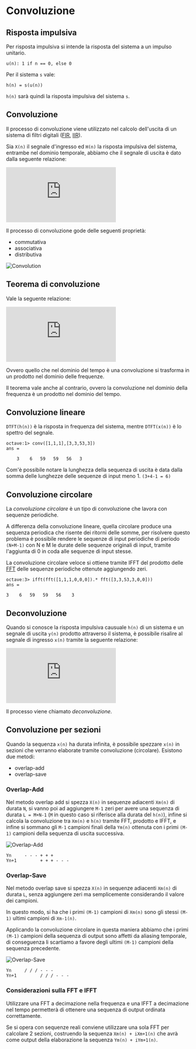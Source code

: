 # Convoluzione

## Risposta impulsiva

Per risposta impulsiva si intende la risposta del sistema a un impulso unitario.

    u(n): 1 if n == 0, else 0

Per il sistema `s` vale:

    h(n) = s(u(n))

`h(n)` sarà quindi la risposta impulsiva del sistema `s`.

## Convoluzione

Il processo di convoluzione viene utilizzato nel calcolo dell'uscita di un
sistema di filtri digitali ([FIR](https://it.wikipedia.org/wiki/Finite_impulse_response), [IIR](https://it.wikipedia.org/wiki/Infinite_impulse_response)).

Sia `X(n)` il segnale d'ingresso ed `H(n)` la risposta impulsiva del sistema, entrambe
nel dominio temporale, abbiamo che il segnale di uscita è dato dalla seguente
relazione:

<!-- y(n) = conv(x(n), h(n)) = sum for k -> [-inf,+inf] : x(k)h(n-k) --->
![Convolution](http://latex.codecogs.com/gif.latex?y%28n%29%20%3D%20x%28n%29%20%5Cotimes%20h%28n%29%20%3D%20%5Csum_%7Bk%3D-%5Cinfty%7D%5E%7B%5Cinfty%7D%20x%28k%29h%28n-k%29)

Il processo di convoluzione gode delle seguenti proprietà:

- commutativa
- associativa
- distributiva

![Convolution](https://upload.wikimedia.org/wikipedia/commons/b/b9/Convolution_of_spiky_function_with_box2.gif)

## Teorema di convoluzione

Vale la seguente relazione:

<!--- y(n) = conv(x(n),h(n)) = IDTFT(DTFT(x(n))DTFT(h(n))) --->
![Convolution and DTFT](http://latex.codecogs.com/gif.latex?x%28n%29%20%5Cotimes%20h%28n%29%20%3D%20IDTFT%28X%28e%5E%7Bi%5Comega%7D%29H%28e%5E%7Bi%5Comega%7D%29%29)

Ovvero quello che nel dominio del tempo è una convoluzione si trasforma in un prodotto nel dominio delle frequenze.

Il teorema vale anche al contrario, ovvero la convoluzione nel dominio della frequenza è un prodotto nel dominio del tempo.

## Convoluzione lineare

`DTFT(h(n))` è la risposta in frequenza del sistema, mentre `DTFT(x(n))` è lo
spettro del segnale.

    octave:1> conv([1,1,1],[3,3,53,3])
    ans =

        3    6   59   59   56   3

Com'è possibile notare la lunghezza della sequenza di uscita è data dalla somma
delle lunghezze delle sequenze di input meno 1. `(3+4-1 = 6)`

## Convoluzione circolare

La *convoluzione circolare* è un tipo di convoluzione che lavora con sequenze
periodiche.

A differenza della convoluzione lineare, quella circolare produce una sequenza
periodica che risente dei ritorni delle somme, per risolvere questo problema è
possibile rendere le sequenze di input periodiche di periodo `(N+M-1)` con N e M
le durate delle sequenze originali di input, tramite l'aggiunta di 0 in coda
alle sequenze di input stesse.

La convoluzione circolare veloce si ottiene tramite IFFT del prodotto delle [FFT](https://it.wikipedia.org/wiki/Trasformata_di_Fourier_veloce)
delle sequenze periodiche ottenute aggiungendo zeri.

    octave:3> ifft(fft([1,1,1,0,0,0]).* fft([3,3,53,3,0,0]))
    ans =

    3    6   59   59   56    3

## Deconvoluzione

Quando si conosce la risposta impulsiva causuale `h(n)` di un sistema e un segnale
di uscita `y(n)` prodotto attraverso il sistema, è possibile risalire al segnale di
ingresso `x(n)` tramite la seguente relazione:

<!-- x(n) = ( y(n) - ( sum for k -> [1,n] : h(k)x(n-k) ) ) / h(0) -->

![Deconvolution](http://latex.codecogs.com/gif.latex?x%28n%29%20%3D%20%5Cfrac%7By%28n%29%20-%20%5Csum_%7Bk%3D1%7D%5E%7Bn%7D%20h%28k%29x%28n-k%29%7D%5E%7Bh%280%29%7D)

Il processo viene chiamato *deconvoluzione*.

## Convoluzione per sezioni

Quando la sequenza `x(n)` ha durata infinita, è possibile spezzare `x(n)` in sezioni
che verranno elaborate tramite convoluzione (circolare). Esistono due metodi:

- overlap-add
- overlap-save

### Overlap-Add

Nel metodo overlap add si spezza `X(n)` in sequenze adiacenti `Xm(n)` di durata `N`,
si vanno poi ad aggiungere `M-1` zeri per avere una sequenza di durata `L = M+N-1`
(`M` in questo caso si riferisce alla durata del `h(n)`), infine si calcola la
convoluzione tra `Xm(n)` e `h(n)` tramite FFT, prodotto e IFFT, e infine si sommano
gli `M-1` campioni finali della `Ym(n)` ottenuta con i primi `(M-1)` campioni della
sequenza di uscita successiva.

![Overlap-Add](https://upload.wikimedia.org/wikipedia/commons/7/77/Depiction_of_overlap-add_algorithm.png)

    Yn     - - - + + +
    Yn+1         + + + - - -

### Overlap-Save

Nel metodo overlap save si spezza `X(n)` in sequenze adiacenti `Xm(n)` di durata `L`,
senza aggiungere zeri ma semplicemente considerando il valore dei campioni.

In questo modo, si ha che i primi `(M-1)` campioni di `Xm(n)` sono gli stessi `(M-1)`
ultimi campioni di `Xm-1(n)`.

Applicando la convoluzione circolare in questa maniera abbiamo che i primi `(M-1)`
campioni della sequenza di output sono affetti da aliasing temporale, di
conseguenza li scartiamo a favore degli ultimi `(M-1)` campioni della sequenza
precedente.

![Overlap-Save](https://upload.wikimedia.org/wikipedia/commons/thumb/a/ad/Overlap-save_algorithm.png/800px-Overlap-save_algorithm.png)

    Yn     / / / - - -
    Yn+1         / / / - - -



### Considerazioni sulla FFT e IFFT

Utilizzare una FFT a decimazione nella frequenza e una IFFT a decimazione nel
tempo permetterà di ottenere una sequenza di output ordinata correttamente.

Se si opera con sequenze reali conviene utilizzare una sola FFT per calcolare 2
sezioni, costruendo la sequenza `Xm(n) + iXm+1(n)` che avrà come output della
elaborazione la sequenza `Ym(n) + iYm+1(n)`.
